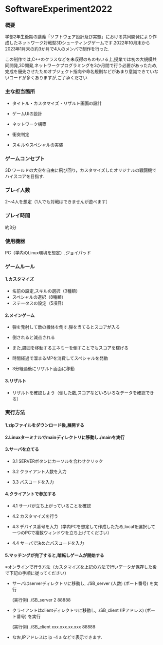 # SoftwareExperiment2022

### 概要
学部2年生後期の講義「ソフトウェア設計及び実験」における共同開発により作成したネットワーク対戦型3Dシューティングゲームです.2022年10月末から2023年1月末の約3か月で4人のメンバで制作を行った.

この制作では,C++のクラスなどを未収得のものもいる上,授業では初の大規模共同開発,3D開発,ネットワークプログラミングを3か月間で行う必要があったため,完成を優先させたためオブジェクト指向や命名規則などがあまり意識できていないコードが多くありますが,ご了承ください.

### 主な担当箇所
- タイトル・カスタマイズ・リザルト画面の設計

- ゲームUIの設計

- ネットワーク構築

- 衝突判定

- スキルやスペシャルの実装

### ゲームコンセプト
3D ワールドの大空を自由に飛び回り，カスタマイズしたオリジナルの戦闘機でハイスコアを目指す.

### プレイ人数
2～4人を想定（1人でも対戦はできませんが遊べます）

### プレイ時間
約3分

### 使用機器
PC（学内のLinux環境を想定）,ジョイパッド

### ゲームルール
#### 1.カスタマイズ
- 名前の設定,スキルの選択（3種類）
- スペシャルの選択（8種類）
- ステータスの設定（5項目）
#### 2.メインゲーム
- 弾を発射して敵の機体を倒す.弾を当てるとスコアが入る

- 倒されると減点される

- また,周囲を移動するエネミーを倒すことでもスコアを稼げる

- 時間経過で溜まるMPを消費してスペシャルを発動

- 3分経過後にリザルト画面に移動
#### 3.リザルト
- リザルトを確認しよう（倒した数,スコアなどいろいろなデータを確認できる）

### 実行方法
#### 1.zipファイルをダウンロード後,展開する

#### 2.Linuxターミナルでmainディレクトリに移動し./mainを実行

#### 3.サーバを立てる

 - 3.1 SERVERボタンにカーソルを合わせクリック
  
 - 3.2 クライアント人数を入力
  
 - 3.3 パスコードを入力
  
#### 4.クライアントで参加する

 - 4.1 サーバが立ち上がっていることを確認
  
 - 4.2 カスタマイズを行う
  
 - 4.3 デバイス番号を入力（学内PCを想定して作成したため,localを選択して一つのPCで複数ウィンドウを立ち上げてください）
  
 - 4.4 サーバで決めたパスコードを入力
  
#### 5.マッチングが完了すると,暗転しゲームが開始する

※オンラインで行う方法（カスタマイズを上記の方法で行いデータが保存した後で下記の手順に従ってください）

- サーバはserverディレクトリに移動し,  ./SB_server (人数) (ポート番号) を実行

  (実行例) ./SB_server 2 88888
  
- クライアントはclientディレクトリに移動し,  ./SB_client (IPアドレス) (ポート番号) を実行

  (実行例) ./SB_client xxx.xxx.xx.xxx 88888
  
- なお,IPアドレスは ip -4 a などで表示できます.



